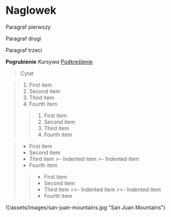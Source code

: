 # Naglowek


Paragraf pierwszy


Paragraf drugi


Paragraf trzeci


**Pogrubienie**
*Kursywa*
<ins>Podkreślenie</ins>


>Cytat




>1. First item
>2. Second item
>3. Third item
>4. Fourth item 
>
>>1. First item
>>2. Second item
>>3. Third item
>>4. Fourth item 


>- First item
>- Second item
>- Third item
    >- Indented item
    >- Indented item
>- Fourth item 
>
>>- First item
>>- Second item
>>- Third item
    >>- Indented item
    >>- Indented item
>>- Fourth item 


<html>
	<head>
		<title>Tkstt</title>
	</head>
</html>

!(/assets/images/san-juan-mountains.jpg "San Juan Mountains")

